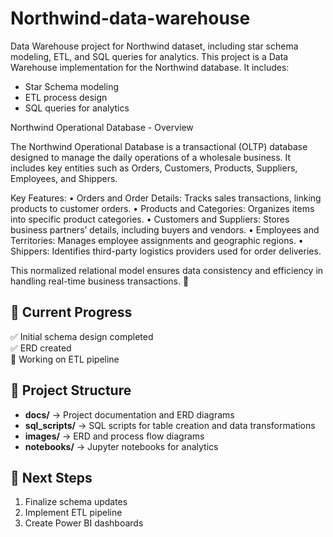 # Northwind-data-warehouse
Data Warehouse project for Northwind dataset, including star schema modeling, ETL, and SQL queries for analytics.
This project is a Data Warehouse implementation for the Northwind database.
It includes:
- Star Schema modeling
- ETL process design
- SQL queries for analytics

Northwind Operational Database - Overview

The Northwind Operational Database is a transactional (OLTP) database designed to manage the daily operations of a wholesale business. It includes key entities such as Orders, Customers, Products, Suppliers, Employees, and Shippers.

Key Features:
	•	Orders and Order Details: Tracks sales transactions, linking products to customer orders.
	•	Products and Categories: Organizes items into specific product categories.
	•	Customers and Suppliers: Stores business partners’ details, including buyers and vendors.
	•	Employees and Territories: Manages employee assignments and geographic regions.
	•	Shippers: Identifies third-party logistics providers used for order deliveries.

This normalized relational model ensures data consistency and efficiency in handling real-time business transactions. 🚀




## 📌 Current Progress
✅ Initial schema design completed  
✅ ERD created  
🚀 Working on ETL pipeline  

## 📁 Project Structure
- **docs/** → Project documentation and ERD diagrams
- **sql_scripts/** → SQL scripts for table creation and data transformations
- **images/** → ERD and process flow diagrams
- **notebooks/** → Jupyter notebooks for analytics

## 🚀 Next Steps
1. Finalize schema updates
2. Implement ETL pipeline
3. Create Power BI dashboards
